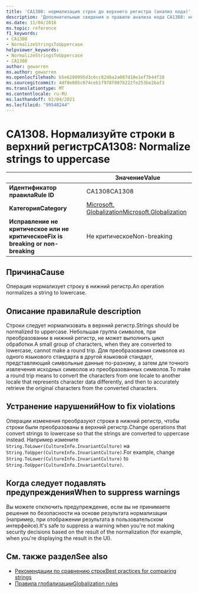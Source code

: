 ```yaml
---
title: 'CA1308: нормализация строк до верхнего регистра (анализ кода)'
description: 'Дополнительные сведения о правиле анализа кода CA1308: нормализация строк до верхнего регистра'
ms.date: 11/04/2016
ms.topic: reference
f1_keywords:
- CA1308
- NormalizeStringsToUppercase
helpviewer_keywords:
- NormalizeStringsToUppercase
- CA1308
author: gewarren
ms.author: gewarren
ms.openlocfilehash: b5e6280995d3c6cc82d6a2a087d10e1ef7b44f28
ms.sourcegitcommit: 4df8e005c074ceb1f978f007b222fe253be2baf3
ms.translationtype: MT
ms.contentlocale: ru-RU
ms.lasthandoff: 02/04/2021
ms.locfileid: "99548244"
---
```

# <a name="ca1308-normalize-strings-to-uppercase"></a><span data-ttu-id="7b0a6-103">CA1308. Нормализуйте строки в верхний регистр</span><span class="sxs-lookup"><span data-stu-id="7b0a6-103">CA1308: Normalize strings to uppercase</span></span>

| | <span data-ttu-id="7b0a6-104">Значение</span><span class="sxs-lookup"><span data-stu-id="7b0a6-104">Value</span></span> |
|-|-|
| <span data-ttu-id="7b0a6-105">**Идентификатор правила**</span><span class="sxs-lookup"><span data-stu-id="7b0a6-105">**Rule ID**</span></span> |<span data-ttu-id="7b0a6-106">CA1308</span><span class="sxs-lookup"><span data-stu-id="7b0a6-106">CA1308</span></span>|
| <span data-ttu-id="7b0a6-107">**Категория**</span><span class="sxs-lookup"><span data-stu-id="7b0a6-107">**Category**</span></span> |[<span data-ttu-id="7b0a6-108">Microsoft. Globalization</span><span class="sxs-lookup"><span data-stu-id="7b0a6-108">Microsoft.Globalization</span></span>](globalization-warnings.md)|
| <span data-ttu-id="7b0a6-109">**Исправление не критическое или не критическое**</span><span class="sxs-lookup"><span data-stu-id="7b0a6-109">**Fix is breaking or non-breaking**</span></span> |<span data-ttu-id="7b0a6-110">Не критическое</span><span class="sxs-lookup"><span data-stu-id="7b0a6-110">Non-breaking</span></span>|

## <a name="cause"></a><span data-ttu-id="7b0a6-111">Причина</span><span class="sxs-lookup"><span data-stu-id="7b0a6-111">Cause</span></span>

<span data-ttu-id="7b0a6-112">Операция нормализует строку в нижний регистр.</span><span class="sxs-lookup"><span data-stu-id="7b0a6-112">An operation normalizes a string to lowercase.</span></span>

## <a name="rule-description"></a><span data-ttu-id="7b0a6-113">Описание правила</span><span class="sxs-lookup"><span data-stu-id="7b0a6-113">Rule description</span></span>

<span data-ttu-id="7b0a6-114">Строки следует нормализовать в верхний регистр.</span><span class="sxs-lookup"><span data-stu-id="7b0a6-114">Strings should be normalized to uppercase.</span></span> <span data-ttu-id="7b0a6-115">Небольшая группа символов, при преобразовании в нижний регистр, не может выполнить цикл обработки.</span><span class="sxs-lookup"><span data-stu-id="7b0a6-115">A small group of characters, when they are converted to lowercase, cannot make a round trip.</span></span> <span data-ttu-id="7b0a6-116">Для преобразования символов из одного языкового стандарта в другой языковой стандарт, представляющий символьные данные по-разному, а затем для точного извлечения исходных символов из преобразованных символов.</span><span class="sxs-lookup"><span data-stu-id="7b0a6-116">To make a round trip means to convert the characters from one locale to another locale that represents character data differently, and then to accurately retrieve the original characters from the converted characters.</span></span>

## <a name="how-to-fix-violations"></a><span data-ttu-id="7b0a6-117">Устранение нарушений</span><span class="sxs-lookup"><span data-stu-id="7b0a6-117">How to fix violations</span></span>

<span data-ttu-id="7b0a6-118">Операции изменения преобразуют строки в нижний регистр, чтобы строки были преобразованы в верхний регистр.</span><span class="sxs-lookup"><span data-stu-id="7b0a6-118">Change operations that convert strings to lowercase so that the strings are converted to uppercase instead.</span></span> <span data-ttu-id="7b0a6-119">Например измените `String.ToLower(CultureInfo.InvariantCulture)` на `String.ToUpper(CultureInfo.InvariantCulture)`.</span><span class="sxs-lookup"><span data-stu-id="7b0a6-119">For example, change `String.ToLower(CultureInfo.InvariantCulture)` to `String.ToUpper(CultureInfo.InvariantCulture)`.</span></span>

## <a name="when-to-suppress-warnings"></a><span data-ttu-id="7b0a6-120">Когда следует подавлять предупреждения</span><span class="sxs-lookup"><span data-stu-id="7b0a6-120">When to suppress warnings</span></span>

<span data-ttu-id="7b0a6-121">Вы можете отключить предупреждение, если вы не принимаете решения по безопасности на основе результата нормализации (например, при отображении результата в пользовательском интерфейсе).</span><span class="sxs-lookup"><span data-stu-id="7b0a6-121">It's safe to suppress a warning when you're not making security decisions based on the result of the normalization (for example, when you're displaying the result in the UI).</span></span>

## <a name="see-also"></a><span data-ttu-id="7b0a6-122">См. также раздел</span><span class="sxs-lookup"><span data-stu-id="7b0a6-122">See also</span></span>

- [<span data-ttu-id="7b0a6-123">Рекомендации по сравнению строк</span><span class="sxs-lookup"><span data-stu-id="7b0a6-123">Best practices for comparing strings</span></span>](../../../standard/base-types/best-practices-strings.md)
- [<span data-ttu-id="7b0a6-124">Правила глобализации</span><span class="sxs-lookup"><span data-stu-id="7b0a6-124">Globalization rules</span></span>](globalization-warnings.md)
